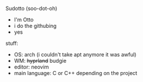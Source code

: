 Sudotto (soo-dot-oh)
- I'm Otto
- i do the githubing
- yes

stuff:
- OS: arch (i couldn't take apt anymore it was awful)
- WM: ~~hyprland~~ budgie
- editor: neovim
- main language: C or C++ depending on the project
